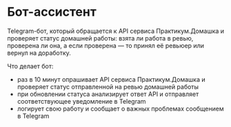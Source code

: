 # Бот-ассистент

Telegram-бот, который обращается к API сервиса Практикум.Домашка и проверяет статус домашней работы: взята ли работа в ревью, проверена ли она, а если проверена — то принял её ревьюер или вернул на доработку.

Что делает бот:
+ раз в 10 минут опрашивает API сервиса Практикум.Домашка и проверяет статус отправленной на ревью домашней работы
+ при обновлении статуса анализирует ответ API и отправляет соответствующее уведомление в Telegram
+ логирует свою работу и сообщает о важных проблемах сообщением в Telegram
